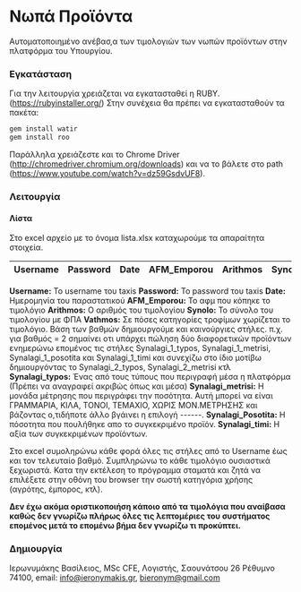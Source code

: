 # Νωπά Προϊόντα

Αυτοματοποιημένο ανέβασ,α των τιμολογιών των νωπών προϊόντων στην πλατφόρμα του Υπουργίου.
### Εγκατάσταση

Για την λειτουργία χρειάζεται να εγκατασταθεί η RUBY. (https://rubyinstaller.org/)
Στην συνέχεια θα πρέπει να εγκατασταθούν τα πακέτα:
```sh
gem install watir
gem install roo
```
Παράλληλα χρειάζεστε και το Chrome Driver (http://chromedriver.chromium.org/downloads) και να το βάλετε στο path (https://www.youtube.com/watch?v=dz59GsdvUF8).

### Λειτουργία

#### Λίστα
Στο excel αρχείο με το όνομα lista.xlsx καταχωρούμε τα απαραίτητα στοιχεία.

| Username | Password | Date | AFM_Emporou | Arithmos | Synolo | Vathos | Synalagi_1_typos | Synalagi_1_metrisi | Synalagi_1_posotita | Synalagi_1_timi | ktl |
| ------ | ------ |------ |------ | ------ | ------ | ------ | ------ | ------ | ------ | ------ | ------ |

**Username:** Το username του taxis
**Password:** Το password του taxis
**Date:** Ημερομηνία του παραστατικού
**AFM_Emporou:** Το αφμ που κόπηκε το τιμολόγιο
**Arithmos:** Ο αριθμός του τιμολογίου
**Synolo:** Το σύνολο του τιμολογίου με ΦΠΑ
**Vathmos:** Σε πόσες κατηγορίες τροφίμων χωρίζεται το τιμολόγιο. Βάση των βαθμών δημιουργούμε και καινούργιες στήλες. π.χ. για βαθμός = 2 σημαίνει οτι υπάρχει πώληση δύο διαφορετικών προϊόντων ενημερώνω επομένος τις στήλες Synalagi_1_typos, Synalagi_1_metrisi, Synalagi_1_posotita και Synalagi_1_timi και συνεχίζω στο ίδιο μοτίβω δημιουργόντας το Synalagi_2_typos, Synalagi_2_metrisi κτλ
**Synalagi_typos:** Ένας από τους τύπους που περιγραφή μέσα η πλατφόρμα (Πρέπει να αναγραφεί ακριβώς όπως και μέσα)
**Synalagi_metrisi:** Η μονάδα μέτρησης που περιγράφει την ποσότητα. Αυτή μπορεί να είναι ΓΡΑΜΜΑΡΙΑ, ΚΙΛΑ, ΤΟΝΟΙ, ΤΕΜΑΧΙΟ, ΧΩΡΙΣ ΜΟΝ.ΜΕΤΡΗΣΗΣ και βάζοντας ο,τιδήποτε άλλο βγάινει η επιλογή ------.
**Synalagi_Posotita:** Η πόσοτητα που πουλήθηκε απο το συγκεκριμένο προϊόν.
**Synalagi_timi:** Η αξία των συγκεκριμένων προϊόντων.

Στο excel συμοληρώνω κάθε φορά όλες τις στήλες από το Username έως και τον τελευταίο βαθμό.
Συμπληρώνω το κάθε τιμολόγιο ουσιαστικά ξεχωριστά.
Κατα την εκτέλεση το πρόγραμμα σταματά και ζητά να επιλέξετε στην οθόνη του browser την σωστή κατηγόρια χρήσης (αγρότης, έμπορος, κτλ).

**Δεν έχω ακόμα οριστικοποιήση κάποιο από τα τιμολόγια που αναίβασα καθώς δεν γνωρίζω πλήρως όλες τις λεπτομέριες του συστήματος επομένος μετά το επομένω βήμα δεν γνωρίζω τι προκύπτει.**

### Δημιουργία
  Ιερωνυμάκης Βασίλειος, MSc CFE,
  Λογιστής, Σαουνάτσου 26 Ρέθυμνο 74100,
  email: info@ieronymakis.gr, bieronym@gmail.com
  
